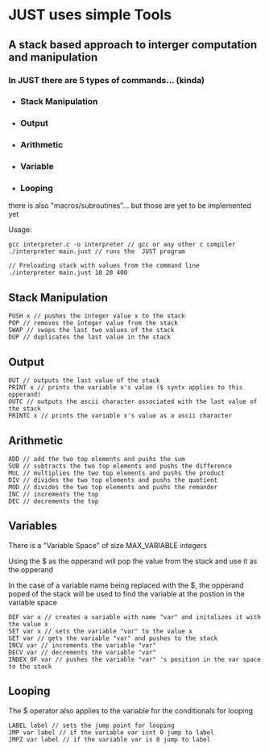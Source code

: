 # JUST uses simple Tools

## A stack based approach to interger computation and manipulation

### In JUST there are 5 types of commands... (kinda)

- ### Stack Manipulation
- ### Output
- ### Arithmetic
- ### Variable
- ### Looping

there is also "macros/subroutines"... but those are yet to be implemented yet

Usage:

```
gcc interpreter.c -o interpreter // gcc or any other c compiler
./interpreter main.just // runs the  JUST program

// Preloading stack with values from the command line
./interpreter main.just 10 20 400
```

## Stack Manipulation

```
PUSH x // pushes the integer value x to the stack
POP // removes the integer value from the stack
SWAP // swaps the last two values of the stack
DUP // duplicates the last value in the stack
```

## Output

```
OUT // outputs the last value of the stack
PRINT x // prints the variable x's value ($ syntx applies to this opperand)
OUTC // outputs the ascii character associated with the last value of the stack
PRINTC x // prints the variable x's value as a ascii character
```


## Arithmetic
``` 
ADD // add the two top elements and pushs the sum
SUB // subtracts the two top elements and pushs the difference
MUL // multiplies the two top elements and pushs the product
DIV // divides the two top elements and pushs the quotient
MOD // divides the two top elements and pushs the remander
INC // increments the top
DEC // decrements the top
```

## Variables

There is a "Variable Space" of size MAX_VARIABLE integers

Using the $ as the opperand will pop the value from the stack and use it as the opperand

In the case of a variable name being replaced with the $, the opperand poped of the stack will
be used to find the variable at the postion in the variable space

```
DEF var x // creates a variable with name "var" and initalizes it with the value x
SET var x // sets the variable "var" to the value x
GET var // gets the variable "var" and pushes to the stack
INCV var // increments the variable "var"
DECV var // decrements the variable "var"
INDEX_OF var // pushes the variable "var" 's position in the var space to the stack
```

## Looping

The $ operator also applies to the variable for the conditionals for looping

```
LABEL label // sets the jump point for looping
JMP var label // if the variable var isnt 0 jump to label
JMPZ var label // if the variable var is 0 jump to label
```
